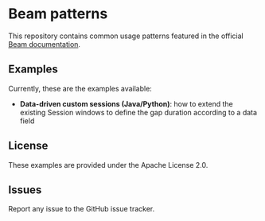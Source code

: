 # Beam patterns

This repository contains common usage patterns featured in the official [Beam documentation](https://beam.apache.org/documentation/patterns/overview/).

## Examples

Currently, these are the examples available:

* **Data-driven custom sessions (Java/Python)**: how to extend the existing Session windows to define the gap duration according to a data field

## License

These examples are provided under the Apache License 2.0.

## Issues

Report any issue to the GitHub issue tracker.
